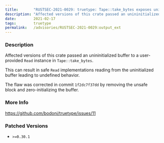 ```yaml
---
title:       "RUSTSEC-2021-0029: truetype: Tape::take_bytes exposes uninitialized memory to a user-provided Read"
description: "Affected versions of this crate passed an unininitialized buffer to a userprovided Read instance in Tapetakebytes. This can result in safe Read implementations reading from the uninitialized buffer leading to undefined behavior. The flaw was corrected in commit 1f2dc7f37dd by removing the unsafe block and zeroinitializing the buffer."
date:        2021-02-17
tags:        truetype
permalink:   /advisories/RUSTSEC-2021-0029:output_ext
---
```


### Description

Affected versions of this crate passed an unininitialized buffer to a
user-provided `Read` instance in `Tape::take_bytes`.

This can result in safe `Read` implementations reading from the uninitialized
buffer leading to undefined behavior.

The flaw was corrected in commit `1f2dc7f37dd` by removing the unsafe block
and zero-initializing the buffer.

### More Info

<https://github.com/bodoni/truetype/issues/11>

### Patched Versions

- `>=0.30.1`


